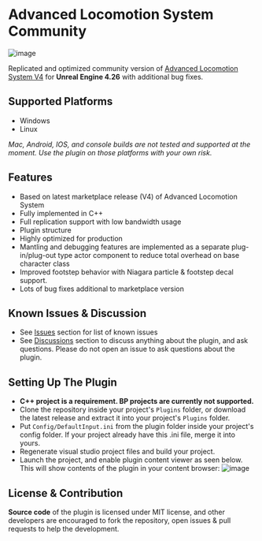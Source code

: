 # Advanced Locomotion System Community
![image](https://github.com/dyanikoglu/ALS-Community/raw/main/Resources/Readme_Content_2.gif)

Replicated and optimized community version of [Advanced Locomotion System V4](https://www.unrealengine.com/marketplace/en-US/product/advanced-locomotion-system-v1) for **Unreal Engine 4.26** with additional bug fixes.

## Supported Platforms
- Windows
- Linux

*Mac, Android, IOS, and console builds are not tested and supported at the moment. Use the plugin on those platforms with your own risk.*

## Features
- Based on latest marketplace release (V4) of Advanced Locomotion System
- Fully implemented in C++
- Full replication support with low bandwidth usage
- Plugin structure
- Highly optimized for production
- Mantling and debugging features are implemented as a separate plug-in/plug-out type actor component to reduce total overhead on base character class
- Improved footstep behavior with Niagara particle & footstep decal support.
- Lots of bug fixes additional to marketplace version

## Known Issues & Discussion
- See [Issues](https://github.com/dyanikoglu/ALS-Community/issues) section for list of known issues
- See [Discussions](https://github.com/dyanikoglu/ALS-Community/discussions) section to discuss anything about the plugin, and ask questions. Please do not open an issue to ask questions about the plugin.

## Setting Up The Plugin
- **C++ project is a requirement. BP projects are currently not supported.**
- Clone the repository inside your project's `Plugins` folder, or download the latest release and extract it into your project's `Plugins` folder.
- Put `Config/DefaultInput.ini` from the plugin folder inside your project's config folder. If your project already have this .ini file, merge it into yours.
- Regenerate visual studio project files and build your project.
- Launch the project, and enable plugin content viewer as seen below. This will show contents of the plugin in your content browser:
![image](https://github.com/dyanikoglu/ALS-Community/raw/main/Resources/Readme_Content_1.png)

## License & Contribution
**Source code** of the plugin is licensed under MIT license, and other developers are encouraged to fork the repository, open issues & pull requests to help the development.
